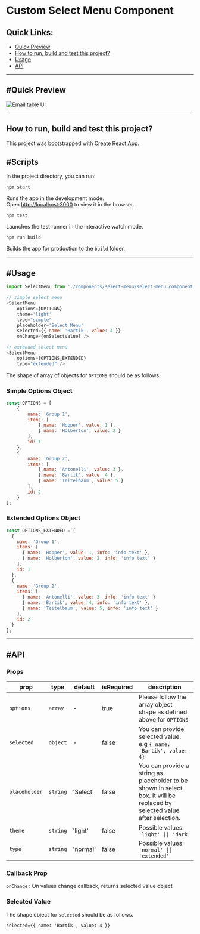 # Custom Select Menu Component

## Quick Links:
- [Quick Preview](#quick-preview)
- [How to run, build and test this project?](#scripts)
- [Usage](#usage)
- [API](#api)

---

## #Quick Preview
![Email table UI](custom_select_menu_demo.gif)

---

## How to run, build and test this project?

This project was bootstrapped with [Create React App](https://github.com/facebook/create-react-app).

## #Scripts

In the project directory, you can run:

 `npm start`

Runs the app in the development mode.\
Open [http://localhost:3000](http://localhost:3000) to view it in the browser.

`npm test`

Launches the test runner in the interactive watch mode.

`npm run build`

Builds the app for production to the `build` folder.

---

## #Usage

```javascript
import SelectMenu from './components/select-menu/select-menu.component';

// simple select menu
<SelectMenu
    options={OPTIONS}
    theme='light'
    type="simple"
    placeholder='Select Menu'
    selected={{ name: 'Bartik', value: 4 }}
    onChange={onSelectValue} />

// extended select menu
<SelectMenu
    options={OPTIONS_EXTENDED}
    type="extended" />
```

The shape of array of objects for `OPTIONS` should be as follows.
### Simple Options Object

```javascript
const OPTIONS = [
    {
        name: 'Group 1',
        items: [
            { name: 'Hopper', value: 1 },
            { name: 'Holberton', value: 2 }
        ],
        id: 1
    },
    {
        name: 'Group 2',
        items: [
            { name: 'Antonelli', value: 3 },
            { name: 'Bartik', value: 4 },
            { name: 'Teitelbaum', value: 5 }
        ],
        id: 2
    }
];
```
### Extended Options Object

```javascript
const OPTIONS_EXTENDED = [
  {
    name: 'Group 1',
    items: [
      { name: 'Hopper', value: 1, info: 'info text' },
      { name: 'Holberton', value: 2, info: 'info text' }
    ],
    id: 1
  },
  {
    name: 'Group 2',
    items: [
      { name: 'Antonelli', value: 3, info: 'info text' },
      { name: 'Bartik', value: 4, info: 'info text' },
      { name: 'Teitelbaum', value: 5, info: 'info text' }
    ],
    id: 2
  }
];
```

---

## #API
### Props

| prop          | type     | default  | isRequired | description                                                                                                               |
|---------------|----------|----------|------------|---------------------------------------------------------------------------------------------------------------------------|
| `options`     | `array`  | -        | true       | Please follow the array object shape as defined above for `OPTIONS`                                                       |
| `selected`    | `object` | -        | false      | You can provide selected value.  e.g `{ name: 'Bartik', value: 4}`                                                        |
| `placeholder` | `string` | 'Select' | false      | You can provide a string as placeholder to be shown in select box. It will be replaced by selected value after selection. |
| `theme`       | `string` | 'light'  | false      | Possible values: `'light' \|\| 'dark'`                                                                                    |
| `type`        | `string` | 'normal' | false      | Possible values: `'normal' \|\| 'extended'`                                                                               |

### Callback Prop


`onChange` : On values change callback, returns selected value object

### Selected Value

The shape object for `selected` should be as follows.

`selected={{ name: 'Bartik', value: 4 }}`




